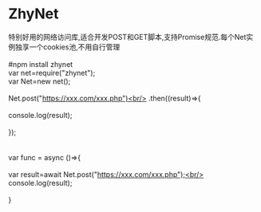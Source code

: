 # ZhyNet
特别好用的网络访问库,适合开发POST和GET脚本,支持Promise规范.每个Net实例独享一个cookies池,不用自行管理<br/>
<br/>
#npm install zhynet<br/>
var net=require("zhynet");<br/>
var Net=new net();<br/>
<br/>
Net.post("https://xxx.com/xxx.php")<br/>
  .then((result)=>{<br/>
  <br/>
  console.log(result);<br/>
  <br/>
  });<br/>
  <br/>
  <br/>
  var func = async ()=>{<br/>
  <br/>
 var result=await Net.post("https://xxx.com/xxx.php");<br/>
  console.log(result);<br/>
  <br/>
  }<br/>
